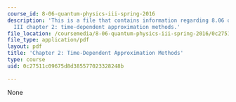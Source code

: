 ```yaml
---
course_id: 8-06-quantum-physics-iii-spring-2016
description: 'This is a file that contains information regarding 8.06 quantum physics
  III chapter 2: time-dependent approximation methods.'
file_location: /coursemedia/8-06-quantum-physics-iii-spring-2016/0c27511c09675d8d385577023328248b_MIT8_06S16_chap2.pdf
file_type: application/pdf
layout: pdf
title: 'Chapter 2: Time-Dependent Approximation Methods'
type: course
uid: 0c27511c09675d8d385577023328248b

---
```

None